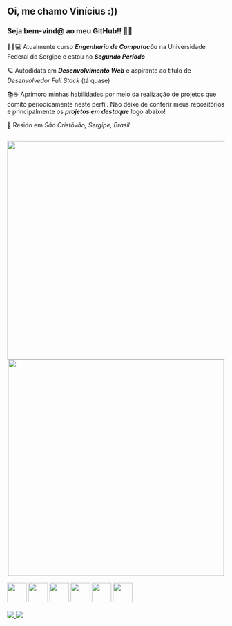 ## Oi, me chamo Vinícius :))
### Seja bem-vind@ ao meu GitHub!! 🤗🤝

<div>
  <p>👨‍🎓💻 Atualmente curso <em><strong>Engenharia de Computação</strong></em> na Universidade Federal de Sergipe e estou no <em><strong>Segundo Período</strong></em></p>
  <p>🪐 Autodidata em <em><strong>Desenvolvimento Web</strong></em> e aspirante ao título de <em>Desenvolvedor Full Stack</em> (tá quase)</p>
  <p>📚☕️ Aprimoro minhas habilidades por meio da realização de projetos que comito periodicamente neste perfil. Não deixe de conferir meus repositórios e principalmente os <em><strong>projetos em destaque</strong></em> logo abaixo!</p>
  <p>🏡 Resido em <em>São Cristóvão, Sergipe, Brasil</em></p>
</div>

##

<div align="center">
  <img src="https://github-readme-stats.vercel.app/api?username=jvinicius-arg&show_icons=true&theme=midnight-purple&hide_border=true" width="505px">
  <img src="https://github-readme-stats.vercel.app/api/top-langs/?username=jvinicius-arg&layout=compact&theme=midnight-purple&hide_border=true" width="500px">
</div>

<br>

<div>
  <img src="https://cdn.jsdelivr.net/gh/devicons/devicon/icons/html5/html5-plain-wordmark.svg" width="45px" />
  <img src="https://cdn.jsdelivr.net/gh/devicons/devicon/icons/css3/css3-plain-wordmark.svg" width="45px" />
  <img src="https://cdn.jsdelivr.net/gh/devicons/devicon/icons/javascript/javascript-plain.svg" width="45px" />
  <img src="https://cdn.jsdelivr.net/gh/devicons/devicon/icons/nodejs/nodejs-original.svg" width="45px" />
  <img src="https://cdn.jsdelivr.net/gh/devicons/devicon/icons/express/express-original.svg" width="45px" />
  <img src="https://cdn.jsdelivr.net/gh/devicons/devicon/icons/mongodb/mongodb-plain-wordmark.svg" width="45px" />
</div>

<br>

<div>
  <a href="mailto:j.vinicius.arg@gmail.com" target="_blank">
    <img src="https://img.shields.io/badge/Gmail-D14836?style=for-the-badge&logo=gmail&logoColor=white">
  </a>
  <a href="#">
    <img src="https://img.shields.io/badge/LinkedIn-0077B5?style=for-the-badge&logo=linkedin&logoColor=white">
  </a>
</div>

